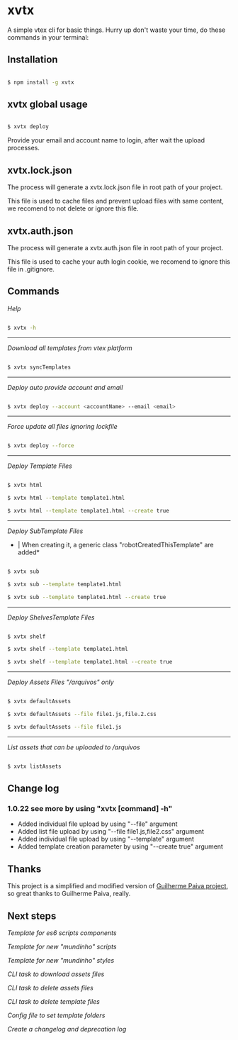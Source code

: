 # xvtx
A simple vtex cli for basic things.
Hurry up don't waste your time, do these commands in your terminal:


## Installation

```bash

$ npm install -g xvtx

```

## xvtx global usage

```bash

$ xvtx deploy

```

Provide your email and account name to login, after wait the upload processes.

## xvtx.lock.json

The process will generate a xvtx.lock.json file in root path of your project.

This file is used to cache files and prevent upload files with same content, we recomend to not delete or ignore this file.

## xvtx.auth.json

The process will generate a xvtx.auth.json file in root path of your project.

This file is used to cache your auth login cookie, we recomend to ignore this file in .gitignore.


## Commands

*Help*

```bash

$ xvtx -h

```
___

*Download all templates from vtex platform*

```bash

$ xvtx syncTemplates

```
___

*Deploy auto provide account and email*

```bash

$ xvtx deploy --account <accountName> --email <email>

```
___
*Force update all files ignoring lockfile*

```bash

$ xvtx deploy --force

```
___
*Deploy Template Files*

```bash

$ xvtx html

$ xvtx html --template template1.html

$ xvtx html --template template1.html --create true

```
___
*Deploy SubTemplate Files*
* | When creating it, a generic class "robotCreatedThisTemplate" are added*

```bash

$ xvtx sub

$ xvtx sub --template template1.html

$ xvtx sub --template template1.html --create true

```
___
*Deploy ShelvesTemplate Files*

```bash

$ xvtx shelf

$ xvtx shelf --template template1.html

$ xvtx shelf --template template1.html --create true

```
___
*Deploy Assets Files "/arquivos" only*

```bash

$ xvtx defaultAssets

$ xvtx defaultAssets --file file1.js,file.2.css

$ xvtx defaultAssets --file file1.js

```

___
*List assets that can be uploaded to /arquivos*

```bash

$ xvtx listAssets

```

## Change log

### 1.0.22 see more by using "xvtx [command] -h"
- Added individual file upload by using "--file" argument
- Added list file upload by using "--file file1.js,file2.css" argument
- Added individual file upload by using "--template" argument
- Added template creation parameter by using "--create true" argument



## Thanks
This project is a simplified and modified version of [Guilherme Paiva project], so great thanks to Guilherme Paiva, really.


## Next steps
*Template for es6 scripts components*

*Template for new "mundinho" scripts*

*Template for new "mundinho" styles*

*CLI task to download assets files*

*CLI task to delete assets files*

*CLI task to delete template files*

*Config file to set template folders*

*Create a changelog and deprecation log*


[Guilherme Paiva project]: https://github.com/gfpaiva/jussitb

